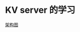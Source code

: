 # KV server 的学习
[架构图](https://static001.geekbang.org/resource/image/67/dc/67894066ecedd65897d5644f949b8cdc.jpg?wh=2617x1584)
